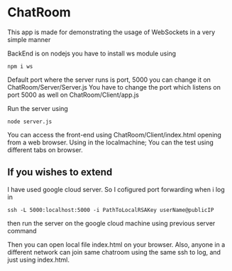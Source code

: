 # ChatRoom
This app is made for demonstrating the usage of WebSockets in a very simple manner

BackEnd is on nodejs
you have to install ws module using

```
npm i ws
```

Default port where the server runs is port, 5000 you can change it on ChatRoom/Server/Server.js
You have to change the port which listens on port 5000 as well on ChatRoom/Client/app.js

Run the server using
```
node server.js
```
You can access the front-end using ChatRoom/Client/index.html opening from a web browser. Using in the localmachine; You can the test using different tabs on browser.

## If you wishes to extend
I have used google cloud server. So I cofigured port forwarding when i log in
```
ssh -L 5000:localhost:5000 -i PathToLocalRSAKey userName@publicIP
```
then run the server on the google cloud machine using previous server command

Then you can open local file index.html on your browser. Also, anyone in a different network can join same chatroom using the same ssh to log, and just using index.html.
